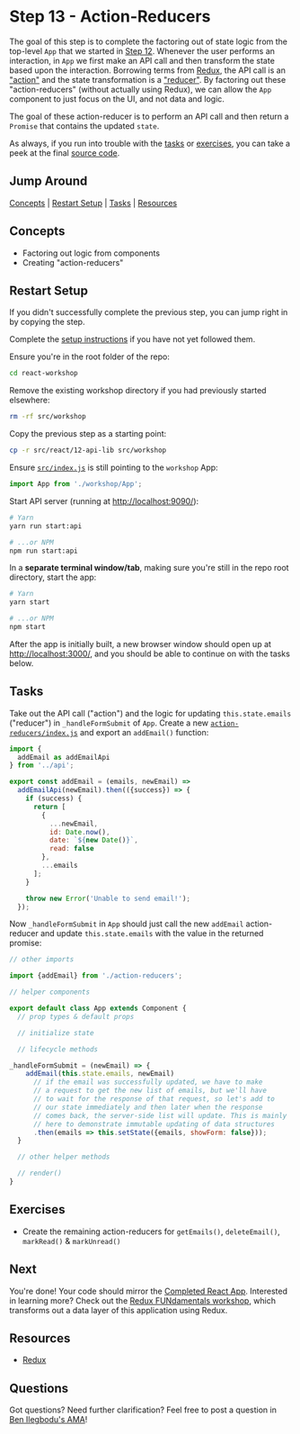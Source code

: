 # Step 13 - Action-Reducers

The goal of this step is to complete the factoring out of state logic from the top-level `App` that we started in [Step 12](../12-api-lib). Whenever the user performs an interaction, in `App` we first make an API call and then transform the state based upon the interaction. Borrowing terms from [Redux](http://redux.js.org/), the API call is an ["action"](http://redux.js.org/docs/basics/Actions.html) and the state transformation is a ["reducer"](http://redux.js.org/docs/basics/Reducers.html). By factoring out these "action-reducers" (without actually using Redux), we can allow the `App` component to just focus on the UI, and not data and logic.

The goal of these action-reducer is to perform an API call and then return a `Promise` that contains the updated `state`.

As always, if you run into trouble with the [tasks](#tasks) or [exercises](#exercises), you can take a peek at the final [source code](./).

## Jump Around

[Concepts](#concepts) | [Restart Setup](#restart-setup) | [Tasks](#tasks) | [Resources](#resources)

## Concepts

- Factoring out logic from components
- Creating "action-reducers"

## Restart Setup

If you didn't successfully complete the previous step, you can jump right in by copying the step.

Complete the [setup instructions](../00-begin) if you have not yet followed them.

Ensure you're in the root folder of the repo:

```sh
cd react-workshop
```

Remove the existing workshop directory if you had previously started elsewhere:

```sh
rm -rf src/workshop
```

Copy the previous step as a starting point:

```sh
cp -r src/react/12-api-lib src/workshop
```

Ensure [`src/index.js`](../../index.js#L3) is still pointing to the `workshop` App:

```js
import App from './workshop/App';
```

Start API server (running at [http://localhost:9090/](http://localhost:9090/)):

```sh
# Yarn
yarn run start:api

# ...or NPM
npm run start:api
```

In a **separate terminal window/tab**, making sure you're still in the repo root directory, start the app:

```sh
# Yarn
yarn start

# ...or NPM
npm start
```

After the app is initially built, a new browser window should open up at [http://localhost:3000/](http://localhost:3000/), and you should be able to continue on with the tasks below.

## Tasks

Take out the API call ("action") and the logic for updating `this.state.emails` ("reducer") in `_handleFormSubmit` of `App`. Create a new [`action-reducers/index.js`](action-reducers/index.js) and export an `addEmail()` function:

```js
import {
  addEmail as addEmailApi
} from '../api';

export const addEmail = (emails, newEmail) =>
  addEmailApi(newEmail).then(({success}) => {
    if (success) {
      return [
        {
          ...newEmail,
          id: Date.now(),
          date: `${new Date()}`,
          read: false
        },
        ...emails
      ];
    }

    throw new Error('Unable to send email!');
  });
```

Now `_handleFormSubmit` in `App` should just call the new `addEmail` action-reducer and update `this.state.emails` with the value in the returned promise:

```js
// other imports

import {addEmail} from './action-reducers';

// helper components

export default class App extends Component {
  // prop types & default props

  // initialize state

  // lifecycle methods

_handleFormSubmit = (newEmail) => {
    addEmail(this.state.emails, newEmail)
      // if the email was successfully updated, we have to make
      // a request to get the new list of emails, but we'll have
      // to wait for the response of that request, so let's add to
      // our state immediately and then later when the response
      // comes back, the server-side list will update. This is mainly
      // here to demonstrate immutable updating of data structures
      .then(emails => this.setState({emails, showForm: false}));
  }

  // other helper methods

  // render()
}
```

## Exercises

- Create the remaining action-reducers for `getEmails()`, `deleteEmail()`, `markRead()` & `markUnread()`

## Next

You're done! Your code should mirror the [Completed React App](../end/). Interested in learning more? Check out the [Redux FUNdamentals workshop](../../redux/), which transforms out a data layer of this application using Redux.

## Resources

- [Redux](http://redux.js.org/)

## Questions

Got questions? Need further clarification? Feel free to post a question in [Ben Ilegbodu's AMA](http://www.benmvp.com/ama/)!
